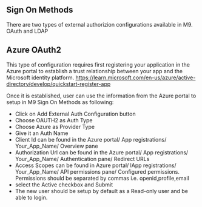 ## Sign On Methods
There are two types of external authorizion configurations available in M9.
OAuth and LDAP

## Azure OAuth2
This type of configuration requires first registering your application in the Azure portal to establish a trust relationship between your app and the Microsoft identity platform.
https://learn.microsoft.com/en-us/azure/active-directory/develop/quickstart-register-app

Once it is established, user can use the information from the Azure portal to setup in M9 Sign On Methods as following:

- Click on Add External Auth Configuration button
- Choose OAUTH2 as Auth Type
- Choose Azure as Provider Type
- Give it an Auth Name
- Client Id can be found in the Azure portal/ App registrations/  Your_App_Name/ Overview pane
- Authorization Url can be found in the Azure portal/ App registrations/ Your_App_Name/ Authentication pane/ Redirect URLs
- Access Scopes can be found in Azure portal/ lApp registrations/ Your_App_Name/ API permissions pane/ Configured permissions. Permissions should be separated by commas i.e. openid,profile,email
- select the Active checkbox and Submit
- The new user should be setup by default as a Read-only user and be able to login.




